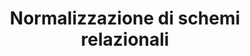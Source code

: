 ---
title: "Normalizzazione di schemi relazionali"
running_title: "Normalizzazione"
type: lecture
weight: 500
summary: "La creazione di uno schema relazionale (anche attraverso il processo di traduzione dello schema concettuale) può creare uno schema con inefficienze e anomalie. Questi problemi possono poi inficiare, anche in modo importante, le performance del database. Per ridurre al minimo la presenza inefficienze e anomalie, sono disponibili strumenti standard di normalizzazione dello schema. Questo modulo presenta le principali anomalie per poi passare alle forme normali più note: prima, seconda, terza e Boyce-Codd."
---